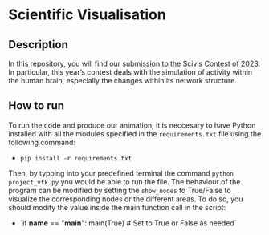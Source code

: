 # Scientific Visualisation

## Description
In this repository, you will find our submission to the Scivis Contest of 2023. In particular, this year’s contest deals with the simulation of activity within the human brain, especially the changes within its network structure.

## How to run
To run the code and produce our animation, it is neccesary to have Python installed with all the modules specified in the `requirements.txt` file using the following command:
- `pip install -r requirements.txt`

Then, by typping into your predefined terminal the command `python project_vtk.py` you would be able to run the file. The behaviour of the program can be modified by setting the `show_nodes` to True/False to visualize the corresponding nodes or the different areas. To do so, you should modify the value inside the main function call in the script:
- ´if __name__ == "__main__":
    main(True)  # Set to True or False as needed´

  
